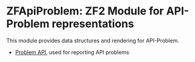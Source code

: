 ZFApiProblem: ZF2 Module for API-Problem representations
========================================================

This module provides data structures and rendering for API-Problem.

- [Problem API](http://tools.ietf.org/html/draft-nottingham-http-problem-02),
  used for reporting API problems
